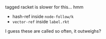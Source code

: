 tagged racket is slower for this... hmm

- hash-ref inside `node-follow/k`
- `vector-ref` inside `label.rkt`

I guess these are called so often, it outweighs?
